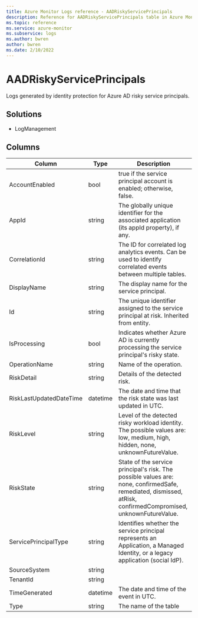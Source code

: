 ```yaml
---
title: Azure Monitor Logs reference - AADRiskyServicePrincipals
description: Reference for AADRiskyServicePrincipals table in Azure Monitor Logs.
ms.topic: reference
ms.service: azure-monitor
ms.subservice: logs
ms.author: bwren
author: bwren
ms.date: 2/10/2022
---
```


# AADRiskyServicePrincipals

 Logs generated by identity protection for Azure AD risky service principals.

## Solutions

- LogManagement




## Columns

| Column | Type | Description |
| --- | --- | --- |
| AccountEnabled | bool | true if the service principal account is enabled; otherwise, false. |
| AppId | string | The globally unique identifier for the associated application (its appId property), if any. |
| CorrelationId | string | The ID for correlated log analytics events. Can be used to identify correlated events between multiple tables. |
| DisplayName | string | The display name for the service principal. |
| Id | string | The unique identifier assigned to the service principal at risk. Inherited from entity. |
| IsProcessing | bool | Indicates whether Azure AD is currently processing the service principal's risky state. |
| OperationName | string | Name of the operation. |
| RiskDetail | string | Details of the detected risk. |
| RiskLastUpdatedDateTime | datetime | The date and time that the risk state was last updated in UTC. |
| RiskLevel | string | Level of the detected risky workload identity. The possible values are: low, medium, high, hidden, none, unknownFutureValue. |
| RiskState | string | State of the service principal's risk. The possible values are: none, confirmedSafe, remediated, dismissed, atRisk, confirmedCompromised, unknownFutureValue. |
| ServicePrincipalType | string | Identifies whether the service principal represents an Application, a Managed Identity, or a legacy application (social IdP). |
| SourceSystem | string |  |
| TenantId | string |  |
| TimeGenerated | datetime | The date and time of the event in UTC. |
| Type | string | The name of the table |
